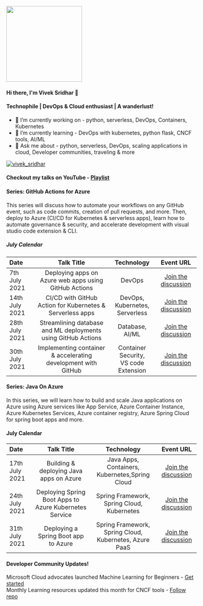 <p align="left">
  <img width="200" height="200" src="https://drive.google.com/thumbnail?id=180x0d9UBnjWVPexLIshWzmuNgqHULf5w">
</p>

#### Hi there, I'm Vivek Sridhar 👋

#### Technophile | DevOps & Cloud enthusiast | A wanderlust!

- 🔭 I’m currently working on - python, serverless, DevOps, Containers, Kubernetes
- 🌱 I’m currently learning - DevOps with kubernetes, python flask, CNCF tools, AI/ML
- 💬 Ask me about - python, serverless, DevOps, scaling applications in cloud, Developer communities, traveling & more

<p align="left"> <a href="https://twitter.com/vivek_sridhar" target="blank"><img src="https://img.shields.io/twitter/follow/vivek_sridhar?logo=twitter&style=for-the-badge" alt="vivek_sridhar" /></a> </p>

#### Checkout my talks on YouTube - [Playlist](https://www.youtube.com/playlist?list=PLHliAWPfQr8yO0Q0ivMIVXDrfd74Qr5aw)

#### Series: GitHub Actions for Azure

This series will discuss how to automate your workflows on any GitHub event, such as code commits, creation of pull requests, and more. Then, deploy to Azure (CI/CD for Kubernetes & serverless apps), learn how to automate governance & security, and accelerate development with visual studio code extension & CLI.

##### July Calendar

|     Date     |    Talk Title     |   Technology    | Event URL |
|     :---    | :---:           |    :---:      | :---:       |
| 7th July 2021   | Deploying apps on Azure web apps using GitHub Actions      | DevOps  |      [Join the discussion](https://www.meetup.com/microsoft-reactor-bengaluru/events/279015119/)      |
| 14th July 2021  | CI/CD with GitHub Action for Kubernetes & Serverless apps       | DevOps, Kubernetes, <br> Serverless  |  [Join the discussion](https://www.meetup.com/microsoft-reactor-bengaluru/events/279015137/)         |
| 28th July 2021  | Streamlining database and ML deployments using GitHub Actions     | Database, AI/ML  |  [Join the discussion](https://www.meetup.com/microsoft-reactor-bengaluru/events/279015454/)        |
| 30th July 2021  | Implementing container & accelerating development with GitHub     | Container Security, <br> VS code Extension  |  [Join the discussion](https://www.meetup.com/microsoft-reactor-bengaluru/events/279015477/)        |

#### Series: Java On Azure

In this series, we will learn how to build and scale Java applications on Azure using Azure services like App Service, Azure Container Instance, Azure Kubernetes Services, Azure container registry, Azure Spring Cloud for spring boot apps and more.

#### July Calendar

|     Date        | Talk Title                                                   | Technology    | Event URL |
|     :---        | :---:                                                        |    :---:      | :---:       |
| 17th July 2021  | Building & deploying Java apps on Azure                      | Java Apps, Containers,<br> Kubernetes,Spring Cloud |      [Join the discussion](https://www.meetup.com/azure-developer-community-raipur/events/279201407/)      | 
| 24th July 2021  | Deploying Spring Boot Apps to Azure Kubernetes Service       | Spring Framework, <br> Spring Cloud, Kubernetes |  [Join the discussion](https://www.meetup.com/azure-developer-community-mumbai/events/279163681/)        |
| 31th July 2021  | Deploying a Spring Boot app to Azure                         | Spring Framework, <br> Spring Cloud, Kubernetes, Azure PaaS  |  [Join the discussion](https://www.meetup.com/azure-developer-community-chennai/events/279145191/)        |

#### Developer Community Updates!

Microsoft Cloud advocates launched Machine Learning for Beginners - [Get started](https://github.com/microsoft/ML-For-Beginners) <br>
Monthly Learning resources updated this month for CNCF tools - [Follow repo](https://github.com/microsoft/monthlyresources) <br>

